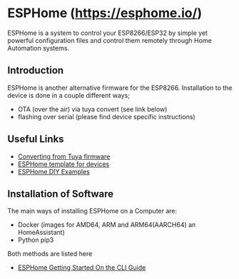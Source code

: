 # ESPHome (https://esphome.io/)

ESPHome is a system to control your ESP8266/ESP32 by simple yet powerful configuration files and control them remotely through Home Automation systems.
## Introduction
ESPHome is another alternative firmware for the ESP8266.
Installation to the device is done in a couple different ways;

* OTA (over the air) via tuya convert (see link below)
* flashing over serial (please find device specific instructions)

## Useful Links

* [Converting from Tuya firmware](https://esphome.io/guides/migrate_sonoff_tasmota.html)
* [ESPHome template for devices](https://esphome.io/#cookbook)
* [ESPHome DIY Examples](https://esphome.io/guides/diy.html)

## Installation of Software
The main ways of installing ESPHome on a Computer are:

* Docker (images for AMD64, ARM and ARM64(AARCH64) an HomeAssistant)
* Python pip3

Both methods are listed here
* [ESPHome Getting Started On the CLI Guide](https://esphome.io/guides/getting_started_command_line.html)
